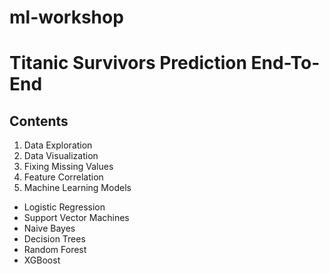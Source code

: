 # ml-workshop

# Titanic Survivors Prediction End-To-End

## Contents
1. Data Exploration
2. Data Visualization
3. Fixing Missing Values
4. Feature Correlation
6. Machine Learning Models
  * Logistic Regression
  * Support Vector Machines
  * Naive Bayes
  * Decision Trees
  * Random Forest
  * XGBoost
